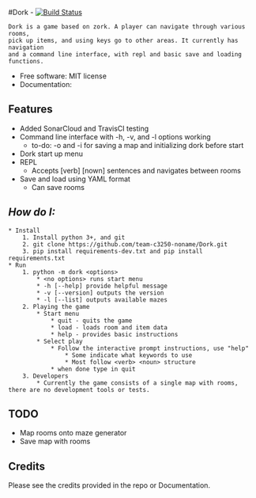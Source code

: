 #Dork - [![Build Status](https://travis-ci.com/team-c3250-noname/Dork.svg?branch=master)](https://travis-ci.com/team-c3250-noname/Dork)


    Dork is a game based on zork. A player can navigate through various rooms,
    pick up items, and using keys go to other areas. It currently has navigation
    and a command line interface, with repl and basic save and loading functions.





* Free software: MIT license
* Documentation:


Features
--------

* Added SonarCloud and TravisCI testing
* Command line interface with -h, -v, and -l options working
    * to-do: -o and -i for saving a map and initializing dork before start
* Dork start up menu
* REPL
    * Accepts [verb] [nown] sentences and navigates between rooms
* Save and load using YAML format
    * Can save rooms

*How do I:*
--------
    * Install
        1. Install python 3+, and git
        2. git clone https://github.com/team-c3250-noname/Dork.git
        3. pip install requirements-dev.txt and pip install requirements.txt
    * Run 
        1. python -m dork <options>
            * <no options> runs start menu
            * -h [--help] provide helpful message
            * -v [--version] outputs the version
            * -l [--list] outputs available mazes
        2. Playing the game
            * Start menu
                * quit - quits the game
                * load - loads room and item data
                * help - provides basic instructions
            * Select play
                * Follow the interactive prompt instructions, use "help"
                    * Some indicate what keywords to use
                    * Most follow <verb> <noun> structure
                * when done type in quit
        3. Developers
            * Currently the game consists of a single map with rooms, there are no development tools or tests.
        

TODO
---

* Map rooms onto maze generator
* Save map with rooms

Credits
-------

Please see the credits provided in the repo or Documentation.
